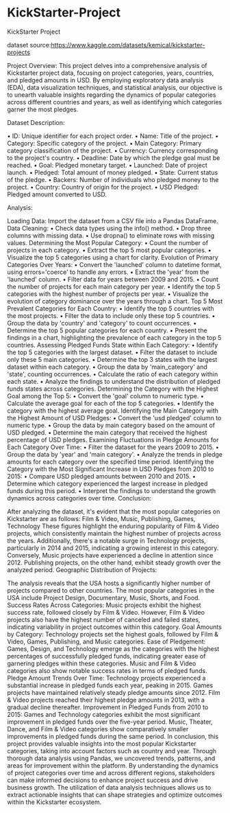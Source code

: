 # KickStarter-Project

KickStarter Project

dataset source:https://www.kaggle.com/datasets/kemical/kickstarter-projects

Project Overview: This project delves into a comprehensive analysis of Kickstarter project data, focusing on project categories, years, countries, and pledged amounts in USD. By employing exploratory data analysis (EDA), data visualization techniques, and statistical analysis, our objective is to unearth valuable insights regarding the dynamics of popular categories across different countries and years, as well as identifying which categories garner the most pledges.

Dataset Description:

• ID: Unique identifier for each project order. • Name: Title of the project. • Category: Specific category of the project. • Main Category: Primary category classification of the project. • Currency: Currency corresponding to the project's country. • Deadline: Date by which the pledge goal must be reached. • Goal: Pledged monetary target. • Launched: Date of project launch. • Pledged: Total amount of money pledged. • State: Current status of the pledge. • Backers: Number of individuals who pledged money to the project. • Country: Country of origin for the project. • USD Pledged: Pledged amount converted to USD.

Analysis:

Loading Data: Import the dataset from a CSV file into a Pandas DataFrame.
Data Cleaning: • Check data types using the info() method. • Drop three columns with missing data. • Use dropna() to eliminate rows with missing values.
Determining the Most Popular Category: • Count the number of projects in each category. • Extract the top 5 most popular categories. • Visualize the top 5 categories using a chart for clarity.
Evolution of Primary Categories Over Years: • Convert the 'launched' column to datetime format, using errors='coerce' to handle any errors. • Extract the 'year' from the 'launched' column. • Filter data for years between 2009 and 2015. • Count the number of projects for each main category per year. • Identify the top 5 categories with the highest number of projects per year. • Visualize the evolution of category dominance over the years through a chart.
Top 5 Most Prevalent Categories for Each Country: • Identify the top 5 countries with the most projects. • Filter the data to include only these top 5 countries. • Group the data by 'country' and 'category' to count occurrences. • Determine the top 5 popular categories for each country. • Present the findings in a chart, highlighting the prevalence of each category in the top 5 countries.
Assessing Pledged Funds State within Each Category: • Identify the top 5 categories with the largest dataset. • Filter the dataset to include only these 5 main categories. • Determine the top 3 states with the largest dataset within each category. • Group the data by 'main_category' and 'state', counting occurrences. • Calculate the ratio of each category within each state. • Analyze the findings to understand the distribution of pledged funds states across categories.
Determining the Category with the Highest Goal among the Top 5: • Convert the 'goal' column to numeric type. • Calculate the average goal for each of the top 5 categories. • Identify the category with the highest average goal.
Identifying the Main Category with the Highest Amount of USD Pledges: • Convert the 'usd pledged' column to numeric type. • Group the data by main category based on the amount of USD pledged. • Determine the main category that received the highest percentage of USD pledges.
Examining Fluctuations in Pledge Amounts for Each Category Over Time: • Filter the dataset for the years 2009 to 2015. • Group the data by 'year' and 'main category'. • Analyze the trends in pledge amounts for each category over the specified time period.
Identifying the Category with the Most Significant Increase in USD Pledges from 2010 to 2015: • Compare USD pledged amounts between 2010 and 2015. • Determine which category experienced the largest increase in pledged funds during this period. • Interpret the findings to understand the growth dynamics across categories over time.
Conclusion:

After analyzing the dataset, it's evident that the most popular categories on Kickstarter are as follows: Film & Video, Music, Publishing, Games, Technology These figures highlight the enduring popularity of Film & Video projects, which consistently maintain the highest number of projects across the years. Additionally, there's a notable surge in Technology projects, particularly in 2014 and 2015, indicating a growing interest in this category. Conversely, Music projects have experienced a decline in attention since 2012. Publishing projects, on the other hand, exhibit steady growth over the analyzed period. Geographic Distribution of Projects:

The analysis reveals that the USA hosts a significantly higher number of projects compared to other countries.
The most popular categories in the USA include Project Design, Documentary, Music, Shorts, and Food. Success Rates Across Categories:
Music projects exhibit the highest success rate, followed closely by Film & Video.
However, Film & Video projects also have the highest number of canceled and failed states, indicating variability in project outcomes within this category. Goal Amounts by Category:
Technology projects set the highest goals, followed by Film & Video, Games, Publishing, and Music categories. Ease of Pledgement:
Games, Design, and Technology emerge as the categories with the highest percentages of successfully pledged funds, indicating greater ease of garnering pledges within these categories.
Music and Film & Video categories also show notable success rates in terms of pledged funds. Pledge Amount Trends Over Time:
Technology projects experienced a substantial increase in pledged funds each year, peaking in 2015.
Games projects have maintained relatively steady pledge amounts since 2012.
Film & Video projects reached their highest pledge amounts in 2013, with a gradual decline thereafter. Improvement in Pledged Funds from 2010 to 2015:
Games and Technology categories exhibit the most significant improvement in pledged funds over the five-year period.
Music, Theater, Dance, and Film & Video categories show comparatively smaller improvements in pledged funds during the same period.
In conclusion, this project provides valuable insights into the most popular Kickstarter categories, taking into account factors such as country and year. Through thorough data analysis using Pandas, we uncovered trends, patterns, and areas for improvement within the platform. By understanding the dynamics of project categories over time and across different regions, stakeholders can make informed decisions to enhance project success and drive business growth. The utilization of data analysis techniques allows us to extract actionable insights that can shape strategies and optimize outcomes within the Kickstarter ecosystem.
